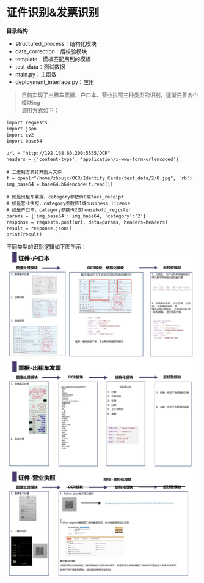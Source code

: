# 证件识别&发票识别
**目录结构**
- structured_process：结构化模块
- data_correction：后校验模块
- template：模板匹配用到的模板
- test_data：测试数据
- main.py：主函数  
- deployment_interface.py：应用


>目前实现了出租车票据、户口本、营业执照三种类型的识别，逐渐完善各个模块ing  
调用方式如下：
```
import requests
import json
import cv2
import base64

url = "http://192.168.60.200:5555/OCR"
headers = {'content-type': 'application/x-www-form-urlencoded'}

# 二进制方式打开图片文件
f = open(r"/home/zhoujx/OCR/Identify_Cards/test_data/2/8.jpg", 'rb')
img_base64 = base64.b64encode(f.read())

# 如是出租车票据，category参数传0或taxi_receipt
# 如是营业执照，category参数传1或business_license
# 如是户口本，category参数传2或household_register
params = {'img_base64': img_base64, 'category':'2'}
response = requests.post(url, data=params, headers=headers)
result = response.json()
print(result)
```  




不同类型的识别逻辑如下图所示：
![Image text](img/幻灯片1.JPG)
![Image text](img/幻灯片2.JPG)
![Image text](img/幻灯片3.JPG)

